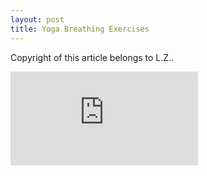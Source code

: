 ```yaml
---
layout: post
title: Yoga Breathing Exercises
---
```


Copyright of this article belongs to L.Z.. 

<iframe scrolling="auto" src="https://mp.weixin.qq.com/s/7J3f6bTHRbi2XMXEKe0Aow" frameborder="0" allowfullscreen></iframe>

